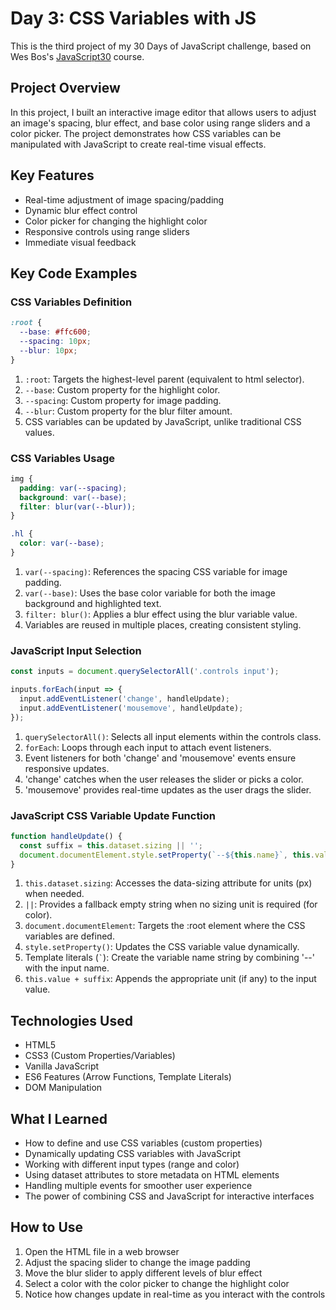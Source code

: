 # Day 3: CSS Variables with JS

This is the third project of my 30 Days of JavaScript challenge, based on Wes Bos's [JavaScript30](https://javascript30.com/) course.

## Project Overview

In this project, I built an interactive image editor that allows users to adjust an image's spacing, blur effect, and base color using range sliders and a color picker. The project demonstrates how CSS variables can be manipulated with JavaScript to create real-time visual effects.

## Key Features

- Real-time adjustment of image spacing/padding
- Dynamic blur effect control
- Color picker for changing the highlight color
- Responsive controls using range sliders
- Immediate visual feedback

## Key Code Examples

### CSS Variables Definition
```css
:root {
  --base: #ffc600;
  --spacing: 10px;
  --blur: 10px;
}
```

1. `:root`: Targets the highest-level parent (equivalent to html selector).
2. `--base`: Custom property for the highlight color.
3. `--spacing`: Custom property for image padding.
4. `--blur`: Custom property for the blur filter amount.
5. CSS variables can be updated by JavaScript, unlike traditional CSS values.

### CSS Variables Usage
```css
img {
  padding: var(--spacing);
  background: var(--base);
  filter: blur(var(--blur));
}

.hl {
  color: var(--base);
}
```

1. `var(--spacing)`: References the spacing CSS variable for image padding.
2. `var(--base)`: Uses the base color variable for both the image background and highlighted text.
3. `filter: blur()`: Applies a blur effect using the blur variable value.
4. Variables are reused in multiple places, creating consistent styling.

### JavaScript Input Selection
```javascript
const inputs = document.querySelectorAll('.controls input');

inputs.forEach(input => {
  input.addEventListener('change', handleUpdate);
  input.addEventListener('mousemove', handleUpdate);
});
```

1. `querySelectorAll()`: Selects all input elements within the controls class.
2. `forEach`: Loops through each input to attach event listeners.
3. Event listeners for both 'change' and 'mousemove' events ensure responsive updates.
4. 'change' catches when the user releases the slider or picks a color.
5. 'mousemove' provides real-time updates as the user drags the slider.

### JavaScript CSS Variable Update Function
```javascript
function handleUpdate() {
  const suffix = this.dataset.sizing || '';
  document.documentElement.style.setProperty(`--${this.name}`, this.value + suffix);
}
```

1. `this.dataset.sizing`: Accesses the data-sizing attribute for units (px) when needed.
2. `||`: Provides a fallback empty string when no sizing unit is required (for color).
3. `document.documentElement`: Targets the :root element where the CSS variables are defined.
4. `style.setProperty()`: Updates the CSS variable value dynamically.
5. Template literals (`` ` ``): Create the variable name string by combining '--' with the input name.
6. `this.value + suffix`: Appends the appropriate unit (if any) to the input value.

## Technologies Used

- HTML5
- CSS3 (Custom Properties/Variables)
- Vanilla JavaScript
- ES6 Features (Arrow Functions, Template Literals)
- DOM Manipulation

## What I Learned

- How to define and use CSS variables (custom properties)
- Dynamically updating CSS variables with JavaScript
- Working with different input types (range and color)
- Using dataset attributes to store metadata on HTML elements
- Handling multiple events for smoother user experience
- The power of combining CSS and JavaScript for interactive interfaces

## How to Use

1. Open the HTML file in a web browser
2. Adjust the spacing slider to change the image padding
3. Move the blur slider to apply different levels of blur effect
4. Select a color with the color picker to change the highlight color
5. Notice how changes update in real-time as you interact with the controls 